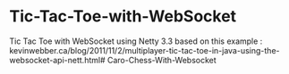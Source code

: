 Tic-Tac-Toe-with-WebSocket
==========================

Tic Tac Toe with WebSocket using Netty 3.3 based on this example : kevinwebber.ca/blog/2011/11/2/multiplayer-tic-tac-toe-in-java-using-the-websocket-api-nett.html# Caro-Chess-With-Websocket
